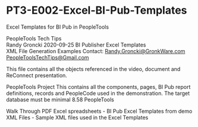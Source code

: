 # PT3-E002-Excel-BI-Pub-Templates
Excel Templates for BI Pub in PeopleTools

PeopleTools Tech Tips    
Randy Groncki	2020-09-25
BI Publisher Excel Templates              
XML File Generation Examples 
Contact: 
   Randy.Groncki@GronkWare.com
   PeopleToolsTechTips@Gmail.com


This file contains all the objects referenced in the video, document and ReConnect presentation.

PeopleTools Project
  This contains all the components, pages, BI Pub report definitions, records and PeopleCode used in the demonstration.
  The target database must be minimal 8.58 PeopleTools

Walk Through PDF
Excel spreadsheets - BI Pub Excel Templates from demo
XML Files - Sample XML files used in the Excel Templates


